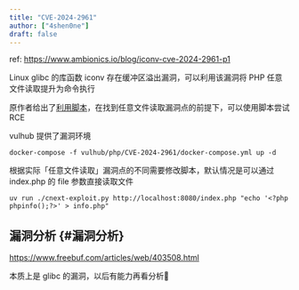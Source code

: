 ```yaml
---
title: "CVE-2024-2961"
author: ["4shen0ne"]
draft: false
---
```


ref: <https://www.ambionics.io/blog/iconv-cve-2024-2961-p1>

Linux glibc 的库函数 iconv 存在缓冲区溢出漏洞，可以利用该漏洞将 PHP 任意文件读取提升为命令执行

原作者给出了[利用脚本](https://raw.githubusercontent.com/ambionics/cnext-exploits/main/cnext-exploit.py)，在找到任意文件读取漏洞点的前提下，可以使用脚本尝试 RCE

vulhub 提供了漏洞环境

```text
docker-compose -f vulhub/php/CVE-2024-2961/docker-compose.yml up -d
```

根据实际「任意文件读取」漏洞点的不同需要修改脚本，默认情况是可以通过 index.php 的 file 参数直接读取文件

```shell
uv run ./cnext-exploit.py http://localhost:8080/index.php "echo '<?php phpinfo();?>' > info.php"
```


## 漏洞分析 {#漏洞分析}

<https://www.freebuf.com/articles/web/403508.html>

本质上是 glibc 的漏洞，以后有能力再看分析😤
